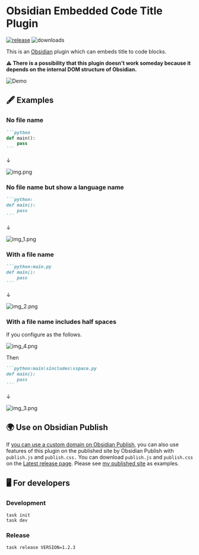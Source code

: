 # Obsidian Embedded Code Title Plugin

[![release](https://img.shields.io/github/release/tadashi-aikawa/obsidian-embedded-code-title.svg)](https://github.com/tadashi-aikawa/obsidian-embedded-code-title/releases/latest)
![downloads](https://img.shields.io/github/downloads/tadashi-aikawa/obsidian-embedded-code-title/total)

This is an [Obsidian] plugin which can embeds title to code blocks.

**⚠ There is a possibility that this plugin doesn't work someday because it depends on the internal DOM structure of Obsidian.**

![Demo](https://raw.githubusercontent.com/tadashi-aikawa/obsidian-embedded-code-title/master/resource/demo.gif)

## 🖋 Examples

### No file name

````markdown
```python
def main():
    pass
```
````

↓

![img.png](https://raw.githubusercontent.com/tadashi-aikawa/obsidian-embedded-code-title/master/resource/img.png)

### No file name but show a language name

````markdown
```python:
def main():
    pass
```
````

↓

![img_1.png](https://raw.githubusercontent.com/tadashi-aikawa/obsidian-embedded-code-title/master/resource/img_1.png)

### With a file name

````markdown
```python:main.py
def main():
    pass
```
````

↓

![img_2.png](https://raw.githubusercontent.com/tadashi-aikawa/obsidian-embedded-code-title/master/resource/img_2.png)

### With a file name includes half spaces

If you configure as the follows.

![img_4.png](https://raw.githubusercontent.com/tadashi-aikawa/obsidian-embedded-code-title/master/resource/img_4.png)

Then

````markdown
```python:main\sincludes\sspace.py
def main():
    pass
```
````

↓

![img_3.png](https://raw.githubusercontent.com/tadashi-aikawa/obsidian-embedded-code-title/master/resource/img_3.png)

## 🌍 Use on Obsidian Publish

If [you can use a custom domain on Obsidian Publish], you can also use features of this plugin on the published site by Obsidian Publish with `publish.js` and `publish.css.` You can download `publish.js` and `publish.css` on the [Latest release page]. Please see [my published site] as examples.

[you can use a custom domain on Obsidian Publish]: https://help.obsidian.md/Licenses+%26+add-on+services/Obsidian+Publish#Custom+domain
[Latest release page]: https://github.com/tadashi-aikawa/obsidian-embedded-code-title/releases/latest
[my published site]: https://minerva.mamansoft.net/Obsidian/Obsidian+Publish%E3%81%AE%E3%82%B5%E3%82%A4%E3%83%88%E3%81%A7%E3%82%B3%E3%83%BC%E3%83%89%E3%83%96%E3%83%AD%E3%83%83%E3%82%AF%E3%81%AB%E3%83%95%E3%82%A1%E3%82%A4%E3%83%AB%E5%90%8D%E3%82%92%E5%9F%8B%E3%82%81%E8%BE%BC%E3%82%80

## 🖥️ For developers

### Development

```console
task init
task dev
```

### Release

```
task release VERSION=1.2.3
```

[Obsidian]: https://obsidian.md/
[Task]: https://taskfile.dev/#/
